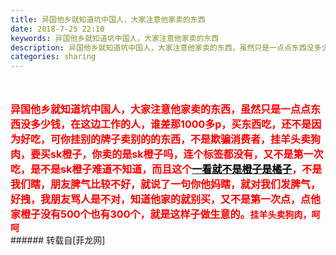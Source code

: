 ```yaml
---
title: 异国他乡就知道坑中国人，大家注意他家卖的东西
date: 2018-7-25 22:10
keywords: 异国他乡就知道坑中国人，大家注意他家卖的东西
description: 异国他乡就知道坑中国人，大家注意他家卖的东西，虽然只是一点点东西没多少钱，在这边工作的人，谁差那1000多p，买东西吃，还不是因为好吃，可你挂别的牌子卖别的的东西，不是欺骗消费者，挂羊头卖狗肉，要买sk橙子，你卖的是sk橙子吗，连个标签都没有，又不是第一次吃，是不是sk橙子难道不知道，而且这个一看就不是橙子是橘子，不是我们瞎，朋友脾气比较不好，就说了一句你他妈瞎，就对我们发脾气，好拽，我朋友骂人是不对，知道他家的就别买，又不是第一次点，点他家橙子没有500个也有300个，就是这样子做生意的。挂羊头卖狗肉，呵呵
categories: sharing
---
```

<td class="t_f" id="postmessage_1552422">

<br/>
<br/>
<font size="3"><strong><font color="#ff0000">异国他乡就知道坑中国人，大家注意他家卖的东西，虽然只是一点点东西没多少钱，在这边工作的人，谁差那1000多p，买东西吃，还不是因为好吃，可你挂别的牌子卖别的的东西，不是欺骗消费者，挂羊头卖狗肉，要买sk橙子，你卖的是sk橙子吗，连个标签都没有，又不是第一次吃，是不是sk橙子难道不知道，而且这个</font><u><font color="#000000">一看就不是橙子是橘子</font></u><font color="#ff0000">，不是我们瞎，朋友脾气比较不好，就说了一句你他妈瞎，就对我们发脾气，好拽，我朋友骂人是不对，知道他家的就别买，又不是第一次点，点他家橙子没有500个也有300个，就是这样子做生意的。</font></strong></font><strong><font color="#ff0000">挂羊头卖狗肉，呵呵</font></strong><br/>
</td>
###### 转载自[菲龙网]